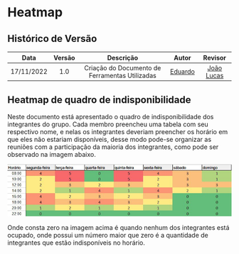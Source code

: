 # Heatmap

## Histórico de Versão

|Data|Versão|Descrição|Autor|Revisor|
| :----------: | :------: | :-----------: | :---------: |:---------: |
|17/11/2022|1.0|Criação do Documento de Ferramentas Utilizadas| [Eduardo](https://github.com/edudsan)| [João Lucas](https://github.com/HacKairos)|

## Heatmap de quadro de indisponibilidade

Neste documento está apresentado o quadro de indisponibilidade dos integrantes do grupo. Cada membro preencheu uma tabela com seu respectivo nome, e nelas os integrantes deveriam preencher os horário em que eles não estariam disponíveis, desse modo pode-se organizar as reuniões com a participação da maioria dos integrantes, como pode ser observado na imagem abaixo.

<img src='../../assets/images/heatmap.png'></img>


Onde consta zero na imagem acima é quando nenhum dos integrantes está ocupado, onde possui um número maior que zero é a quantidade de integrantes que estão indisponíveis no horário.
